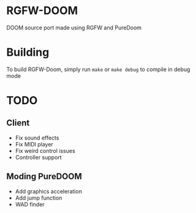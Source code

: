 # RGFW-DOOM
DOOM source port made using RGFW and PureDoom

# Building
To build RGFW-Doom, simply run `make` or `make debug` to compile in debug mode

# 

# TODO
## Client
- Fix sound effects
- Fix MIDI player
- Fix weird control issues
- Controller support 

## Moding PureDOOM
- Add graphics acceleration
- Add jump function
- WAD finder 